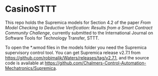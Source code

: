 # CasinoSTTT
This repo holds the Supremica models for Section 4.2 of the paper *From Model Checking to Deductive Verification: Results from a Smart Contract Community Challenge*, currently submitted to the International Journal on Software Tools for Technology Transfer, STTT.

To open the *.wmod files in the models folder you need the Supremica supervisory control tool. You can get Supremica release v2.7.1 from https://github.com/robimalik/Waters/releases/tag/v2.7.1, and the source code is available at https://github.com/Chalmers-Control-Automation-Mechatronics/Supremica.

